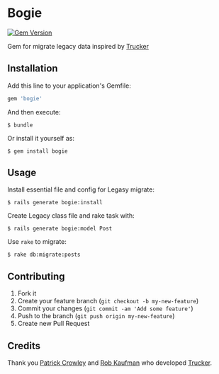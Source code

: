 # Bogie

[![Gem Version](https://badge.fury.io/rb/bogie.png)](http://badge.fury.io/rb/bogie)

Gem for migrate legacy data inspired by [Trucker](https://github.com/mokolabs/trucker)

## Installation

Add this line to your application's Gemfile:

```bash
gem 'bogie'
```

And then execute:

    $ bundle

Or install it yourself as:

    $ gem install bogie

## Usage

Install essential file and config for Legasy migrate:

    $ rails generate bogie:install

Create Legacy class file and rake task with:

    $ rails generate bogie:model Post

Use `rake` to migrate:

    $ rake db:migrate:posts

## Contributing

1. Fork it
2. Create your feature branch (`git checkout -b my-new-feature`)
3. Commit your changes (`git commit -am 'Add some feature'`)
4. Push to the branch (`git push origin my-new-feature`)
5. Create new Pull Request

## Credits

Thank you [Patrick Crowley](https://github.com/mokolabs) and [Rob Kaufman](https://github.com/orangewolf) who developed [Trucker](https://github.com/mokolabs/trucker).
